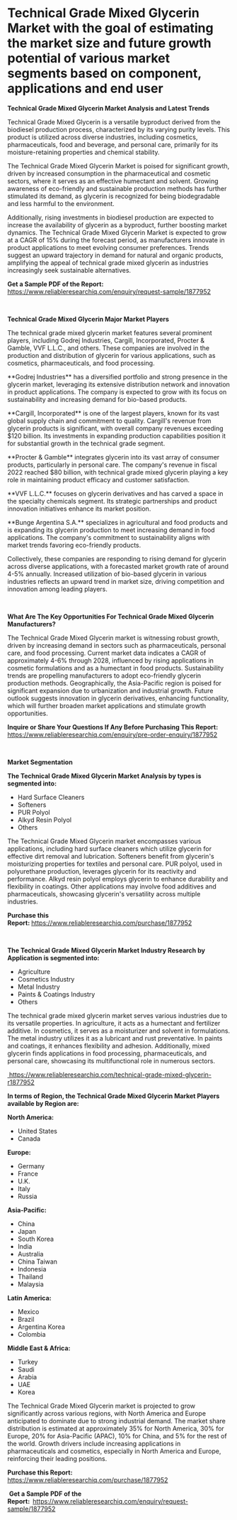 <p><h1>Technical Grade Mixed Glycerin Market with the goal of estimating the market size and future growth potential of various market segments based on component, applications and end user</h1></p><p><strong>Technical Grade Mixed Glycerin Market Analysis and Latest Trends</strong></p>
<p><p>Technical Grade Mixed Glycerin is a versatile byproduct derived from the biodiesel production process, characterized by its varying purity levels. This product is utilized across diverse industries, including cosmetics, pharmaceuticals, food and beverage, and personal care, primarily for its moisture-retaining properties and chemical stability.</p><p>The Technical Grade Mixed Glycerin Market is poised for significant growth, driven by increased consumption in the pharmaceutical and cosmetic sectors, where it serves as an effective humectant and solvent. Growing awareness of eco-friendly and sustainable production methods has further stimulated its demand, as glycerin is recognized for being biodegradable and less harmful to the environment. </p><p>Additionally, rising investments in biodiesel production are expected to increase the availability of glycerin as a byproduct, further boosting market dynamics. The Technical Grade Mixed Glycerin Market is expected to grow at a CAGR of 15% during the forecast period, as manufacturers innovate in product applications to meet evolving consumer preferences. Trends suggest an upward trajectory in demand for natural and organic products, amplifying the appeal of technical grade mixed glycerin as industries increasingly seek sustainable alternatives.</p></p>
<p><strong>Get a Sample PDF of the Report:&nbsp;</strong> <a href="https://www.reliableresearchiq.com/enquiry/request-sample/1877952?utm_campaign=2293&utm_medium=2&utm_source=Github&utm_content=ia&utm_term=15042025&utm_id=technical-grade-mixed-glycerin">https://www.reliableresearchiq.com/enquiry/request-sample/1877952</a></p>
<p>&nbsp;</p>
<p><strong>Technical Grade Mixed Glycerin Major Market Players</strong></p>
<p><p>The technical grade mixed glycerin market features several prominent players, including Godrej Industries, Cargill, Incorporated, Procter & Gamble, VVF L.L.C., and others. These companies are involved in the production and distribution of glycerin for various applications, such as cosmetics, pharmaceuticals, and food processing.</p><p>**Godrej Industries** has a diversified portfolio and strong presence in the glycerin market, leveraging its extensive distribution network and innovation in product applications. The company is expected to grow with its focus on sustainability and increasing demand for bio-based products.</p><p>**Cargill, Incorporated** is one of the largest players, known for its vast global supply chain and commitment to quality. Cargill's revenue from glycerin products is significant, with overall company revenues exceeding $120 billion. Its investments in expanding production capabilities position it for substantial growth in the technical grade segment.</p><p>**Procter & Gamble** integrates glycerin into its vast array of consumer products, particularly in personal care. The company's revenue in fiscal 2022 reached $80 billion, with technical grade mixed glycerin playing a key role in maintaining product efficacy and customer satisfaction.</p><p>**VVF L.L.C.** focuses on glycerin derivatives and has carved a space in the specialty chemicals segment. Its strategic partnerships and product innovation initiatives enhance its market position.</p><p>**Bunge Argentina S.A.** specializes in agricultural and food products and is expanding its glycerin production to meet increasing demand in food applications. The company's commitment to sustainability aligns with market trends favoring eco-friendly products.</p><p>Collectively, these companies are responding to rising demand for glycerin across diverse applications, with a forecasted market growth rate of around 4-5% annually. Increased utilization of bio-based glycerin in various industries reflects an upward trend in market size, driving competition and innovation among leading players.</p></p>
<p>&nbsp;</p>
<p><strong>What Are The Key Opportunities For Technical Grade Mixed Glycerin Manufacturers?</strong></p>
<p><p>The Technical Grade Mixed Glycerin market is witnessing robust growth, driven by increasing demand in sectors such as pharmaceuticals, personal care, and food processing. Current market data indicates a CAGR of approximately 4-6% through 2028, influenced by rising applications in cosmetic formulations and as a humectant in food products. Sustainability trends are propelling manufacturers to adopt eco-friendly glycerin production methods. Geographically, the Asia-Pacific region is poised for significant expansion due to urbanization and industrial growth. Future outlook suggests innovation in glycerin derivatives, enhancing functionality, which will further broaden market applications and stimulate growth opportunities.</p></p>
<p><strong>Inquire or Share Your Questions If Any Before Purchasing This Report:</strong> <a href="https://www.reliableresearchiq.com/enquiry/pre-order-enquiry/1877952?utm_campaign=2293&utm_medium=2&utm_source=Github&utm_content=ia&utm_term=15042025&utm_id=technical-grade-mixed-glycerin">https://www.reliableresearchiq.com/enquiry/pre-order-enquiry/1877952</a></p>
<p>&nbsp;</p>
<p><strong>Market Segmentation</strong></p>
<p><strong>The Technical Grade Mixed Glycerin Market Analysis by types is segmented into:</strong></p>
<p><ul><li>Hard Surface Cleaners</li><li>Softeners</li><li>PUR Polyol</li><li>Alkyd Resin Polyol</li><li>Others</li></ul></p>
<p><p>The Technical Grade Mixed Glycerin market encompasses various applications, including hard surface cleaners which utilize glycerin for effective dirt removal and lubrication. Softeners benefit from glycerin's moisturizing properties for textiles and personal care. PUR polyol, used in polyurethane production, leverages glycerin for its reactivity and performance. Alkyd resin polyol employs glycerin to enhance durability and flexibility in coatings. Other applications may involve food additives and pharmaceuticals, showcasing glycerin's versatility across multiple industries.</p></p>
<p><strong>Purchase this Report:&nbsp;</strong><a href="https://www.reliableresearchiq.com/purchase/1877952?utm_campaign=2293&utm_medium=2&utm_source=Github&utm_content=ia&utm_term=15042025&utm_id=technical-grade-mixed-glycerin">https://www.reliableresearchiq.com/purchase/1877952</a></p>
<p>&nbsp;</p>
<p><strong>The Technical Grade Mixed Glycerin Market Industry Research by Application is segmented into:</strong></p>
<p><ul><li>Agriculture</li><li>Cosmetics Industry</li><li>Metal Industry</li><li>Paints & Coatings Industry</li><li>Others</li></ul></p>
<p><p>The technical grade mixed glycerin market serves various industries due to its versatile properties. In agriculture, it acts as a humectant and fertilizer additive. In cosmetics, it serves as a moisturizer and solvent in formulations. The metal industry utilizes it as a lubricant and rust preventative. In paints and coatings, it enhances flexibility and adhesion. Additionally, mixed glycerin finds applications in food processing, pharmaceuticals, and personal care, showcasing its multifunctional role in numerous sectors.</p></p>
<p><a href="https://www.reliableresearchiq.com/technical-grade-mixed-glycerin-r1877952?utm_campaign=2293&utm_medium=2&utm_source=Github&utm_content=ia&utm_term=15042025&utm_id=technical-grade-mixed-glycerin">&nbsp;https://www.reliableresearchiq.com/technical-grade-mixed-glycerin-r1877952</a></p>
<p><strong>In terms of Region, the Technical Grade Mixed Glycerin Market Players available by Region are:</strong></p>
<p>
    <p> <strong> North America: </strong>
        <ul>
            <li>United States</li>
            <li>Canada</li>
        </ul>
        </p> 
    <p> <strong> Europe: </strong>
        <ul>
            <li>Germany</li>
            <li>France</li>
            <li>U.K.</li>
            <li>Italy</li>
            <li>Russia</li>
        </ul>
        </p> 
    <p> <strong> Asia-Pacific: </strong>
        <ul>
            <li>China</li>
            <li>Japan</li>
            <li>South Korea</li>
            <li>India</li>
            <li>Australia</li>
            <li>China Taiwan</li>
            <li>Indonesia</li>
            <li>Thailand</li>
            <li>Malaysia</li>
        </ul>
        </p> 
    <p> <strong> Latin America: </strong>
        <ul>
            <li>Mexico</li>
            <li>Brazil</li>
            <li>Argentina Korea</li>
            <li>Colombia</li>
        </ul>
        </p> 
    <p> <strong> Middle East & Africa: </strong>
        <ul>
            <li>Turkey</li>
            <li>Saudi</li>
            <li>Arabia</li>
            <li>UAE</li>
            <li>Korea</li>
        </ul>
    </p>
    </p>
<p><p>The Technical Grade Mixed Glycerin market is projected to grow significantly across various regions, with North America and Europe anticipated to dominate due to strong industrial demand. The market share distribution is estimated at approximately 35% for North America, 30% for Europe, 20% for Asia-Pacific (APAC), 10% for China, and 5% for the rest of the world. Growth drivers include increasing applications in pharmaceuticals and cosmetics, especially in North America and Europe, reinforcing their leading positions.</p></p>
<p><strong>Purchase this Report: </strong><a href="https://www.reliableresearchiq.com/purchase/1877952?utm_campaign=2293&utm_medium=2&utm_source=Github&utm_content=ia&utm_term=15042025&utm_id=technical-grade-mixed-glycerin">https://www.reliableresearchiq.com/purchase/1877952</a></p>
<p>&nbsp;<strong>Get a Sample PDF of the Report:&nbsp;&nbsp;</strong><a href="https://www.reliableresearchiq.com/enquiry/request-sample/1877952?utm_campaign=2293&utm_medium=2&utm_source=Github&utm_content=ia&utm_term=15042025&utm_id=technical-grade-mixed-glycerin">https://www.reliableresearchiq.com/enquiry/request-sample/1877952</a></p>
<p><strong></strong></p>
<p><p></p><p></p><p></p></p>